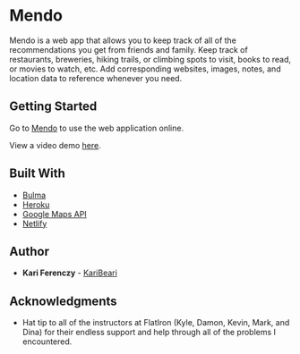 # Mendo

Mendo is a web app that allows you to keep track of all of the recommendations you get from friends and family.  Keep track of restaurants, breweries, hiking trails, or climbing spots to visit, books to read, or movies to watch, etc.  Add corresponding websites, images, notes, and location data to reference whenever you need.  

## Getting Started

Go to [Mendo](https://mendo.netlify.com/) to use the web application online.

View a video demo [here](https://youtu.be/iEcKUlsrDrk/).


## Built With

* [Bulma](https://bulma.io/)
* [Heroku](https://dashboard.heroku.com/apps)
* [Google Maps API](https://developers.google.com/maps/documentation/)
* [Netlify](https://www.netlify.com/)


## Author

* **Kari Ferenczy** - [KariBeari](https://github.com/karibeari)


## Acknowledgments

* Hat tip to all of the instructors at FlatIron (Kyle, Damon, Kevin, Mark, and Dina) for their endless support and help through all of the problems I encountered.
